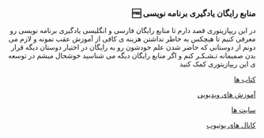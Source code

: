 <h3 align = "right"> 🆓 منابع رایگان یادگیری برنامه‌ نویسی </h3>
<p align = "right">
در این ریپازیتوری قصد دارم تا منابع رایگان فارسی و انگلیسی یادگیری برنامه نویسی رو معرفی کنیم تا هیچکس به خاطر نداشتن هزینه ی کافی از آموزش عقب نمونه و لازم می دونم از دوستانی که حاضر شدن علم خودشون رو به رایگان در اختیار دوستان دیگه قرار بدن صمیمانه تـشـکـر کنم و اگر منابع رایگان دیگه می شناسید خوشحال میشم در  توسعه ی این ریپازیتوری کمک کنید 
</p>
<p align = "right"><a href="https://github.com/barnamenevisi/Free-resources/blob/main/books" align = "right"> کتاب ها </a></p> 
<p align = "right"><a href="https://github.com/barnamenevisi/Free-resources/tree/main/video" align = "right"> آموزش های ویدیویی </a></p> 
<p align = "right"><a href="https://github.com/barnamenevisi/Free-resources/blob/main/site" align = "right"> سایت ها </a></p>
<p align = "right"><a href="https://github.com/barnamenevisi/Free-resources/blob/main/youtubechannel" align = "right"> کانال های یوتیوب </a></p> 

